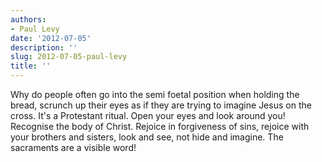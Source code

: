 ```yaml
---
authors:
- Paul Levy
date: '2012-07-05'
description: ''
slug: 2012-07-05-paul-levy
title: ''
---
```

Why do people often go into the semi foetal position when holding the bread, scrunch up their eyes as if they are trying to imagine Jesus on the cross. It's a Protestant ritual. Open your eyes and look around you! Recognise the body of Christ. Rejoice in forgiveness of sins, rejoice with your brothers and sisters, look and see, not hide and imagine. The sacraments are a visible word!



